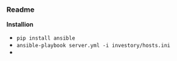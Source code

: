 ### Readme

**Installion**



* `pip install ansible`
* `ansible-playbook server.yml -i investory/hosts.ini`
* 